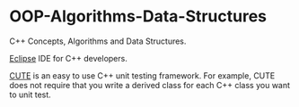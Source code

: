 # OOP-Algorithms-Data-Structures
C++ Concepts, Algorithms and Data Structures.

[Eclipse](https://www.eclipse.org) IDE for C++ developers.

[CUTE](http://www.cute-test.com) is an easy to use C++ unit testing framework. For example, CUTE does not require that you write a derived class for each C++ class you want to unit test. 
